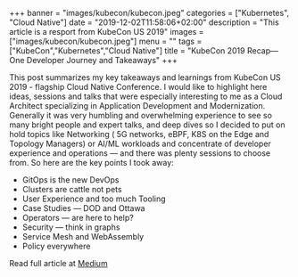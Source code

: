 +++
banner = "images/kubecon/kubecon.jpeg"
categories = ["Kubernetes", "Cloud Native"]
date = "2019-12-02T11:58:06+02:00"
description = "This article is a resport from KubeCon US 2019"
images = ["images/kubecon/kubecon.jpeg"]
menu = ""
tags = ["KubeCon","Kubernetes","Cloud Native"]
title = "KubeCon 2019 Recap— One Developer Journey and Takeaways"
+++

This post summarizes my key takeaways and learnings from KubeCon US 2019 - flagship Cloud Native Conference.
I would like to highlight here ideas, sessions and talks that were especially interesting to me as a Cloud Architect specializing in Application Development and Modernization. Generally it was very humbling and overwhelming experience to see so many bright people and expert talks, and deep dives so I decided to put on hold topics like Networking ( 5G networks, eBPF, K8S on the Edge and Topology Managers) or AI/ML workloads and concentrate of developer experience and operations — and there was plenty sessions to choose from. So here are the key points I took away:

- GitOps is the new DevOps
- Clusters are cattle not pets
- User Experience and too much Tooling
- Case Studies — DOD and Ottawa
- Operators — are here to help?
- Security — think in graphs
- Service Mesh and WebAssembly
- Policy everywhere

Read full article at [Medium](https://medium.com/@lenisha/kubecon2019-one-developer-journey-and-takeaways-b391607dc1a7)